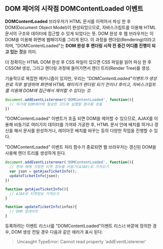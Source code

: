 ## DOM 제어의 시작점 DOMContentLoaded 이벤트

**DOMContentLoaded**
브라우저가 HTML 문서를 이럭어서 파싱 한 후 DOM(Document Object Model)이 완성되었으므로, 자바스크립트를 이용해 HTML 문서의 구조와 데이터에 접근할 수 있게 되었다는 뜻.
DOM 완성 후 웹 브라우저는 이 DOM을 이용해 화면에 웹페이지를 그리게 된다.
이 과정을 렌더링(Rendering)이라고 하며, "DOMContentLoaded"는 **DOM 완성 후 렌더링 시작 전 중간 어디쯤 진행이 되고 있는 것**을 의미.

더 정확히는 HTML DOM 완성 후 CSS 파일이 있으면 CSS 파일을 읽어 파싱 한 후 CSSOM 생성, 그리고 렌더링 과정에 들어가면서 렌더 트리(Render Tree)를 생성.

기술적으로 복잡한 메커니즘이 있지만, 우리는 *"DOMContentLoaded"이벤트가 생성 완료 직후 발생하며 화면에 HTML 페이지가 렌더링 되기 전이나 후이고, 자바스크립트를 이용해 DOM에 접근해서 제어할 수 있다는 것.*

```javascript
document.addEventListerener('DOMContentLoaded', function(){
  // 여기에 DOM제어에 필요한 코드와 실행할 함수를 호출
})
```
"DOMContentLoaded" 이벤트가 호출 되면 DOM을 제어할 수 있으므로, AJAX를 이용해 비동기로 여러가지 데이터를 가져와 가공한 후, HTML 문서 안에 배치를 하거나 갱신을 해서 문서를 완성하거나, 레이아웃 배치를 바꾸는 등의 다양한 작업을 진행할 수 있다.

"DOMContentLoaded" 이벤트 처리 함수가 종료되면 웹 브라우저는 갱신된 DOM을 사용해 렌더 트리를 생성하게 된다.

```javascript
document.addEventListerener('DOMContentLoaded', function(){
  // 현재 예매 가정한 티켓 정보를 비동기(AJAX)로 가져오기
  var json = getAjaxTicketInfo();
  updateTicketInfo(json);
})

function getAjaxTicketInfo(){
  // AJAX로 티켓정보 가져오기
}

function updateTicketInfo(infos){
  // DOM 업데이트
}
```


등록하려는 이벤트 리스너를 "DOMContentLoaded"이벤트 리스너 바깥에 정의한 경우, DOM 생성 전일 경우 다음과 같은 에러가 표시 된다.
> Uncaught TypeError: Cannot read property 'addEventListerener'